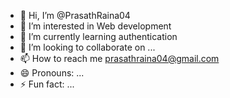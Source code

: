 - 👋 Hi, I’m @PrasathRaina04
- 👀 I’m interested in Web development 
- 🌱 I’m currently learning authentication 
- 💞️ I’m looking to collaborate on ...
- 📫 How to reach me prasathraina04@gmail.com
- 😄 Pronouns: ...
- ⚡ Fun fact: ...

<!---
PrasathRaina04/PrasathRaina04 is a ✨ special ✨ repository because its `README.md` (this file) appears on your GitHub profile.
You can click the Preview link to take a look at your changes.
--->
